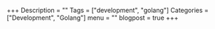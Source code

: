 +++
Description = ""
Tags = ["development", "golang"]
Categories = ["Development", "Golang"]
menu = ""
blogpost = true
+++
